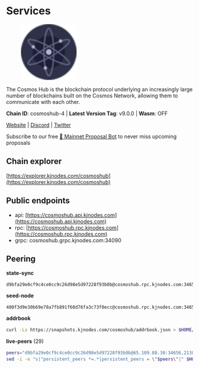 # Services

<figure><img src="https://raw.githubusercontent.com/kj89/cosmos-images/main/logos/cosmoshub.png" width="150" alt=""><figcaption></figcaption></figure>

The Cosmos Hub is the blockchain protocol underlying an  increasingly large number of blockchains built on the  Cosmos Network, allowing them to communicate with each other.

**Chain ID**: cosmoshub-4 | **Latest Version Tag**: v9.0.0 | **Wasm**: OFF

[Website](https://hub.cosmos.network) | [Discord](https://discord.gg/cosmosnetwork) | [Twitter](https://twitter.com/cosmoshub)



Subscribe to our free [🤖 Mainnet Proposal Bot](https://t.me/kjnodes_proposal_bot) to never miss upcoming proposals


## Chain explorer
[https://explorer.kjnodes.com/cosmoshub](https://explorer.kjnodes.com/cosmoshub)

## Public endpoints

* api: [https://cosmoshub.api.kjnodes.com](https://cosmoshub.api.kjnodes.com)
* rpc: [https://cosmoshub.rpc.kjnodes.com](https://cosmoshub.rpc.kjnodes.com)
* grpc: cosmoshub.grpc.kjnodes.com:34090

## Peering

**state-sync**

```text
d9bfa29e0cf9c4ce0cc9c26d98e5d97228f93b0b@cosmoshub.rpc.kjnodes.com:34656
```

**seed-node**

```text
400f3d9e30b69e78a7fb891f60d76fa3c73f0ecc@cosmoshub.rpc.kjnodes.com:34659
```

**addrbook**
```bash
curl -Ls https://snapshots.kjnodes.com/cosmoshub/addrbook.json > $HOME/.gaia/config/addrbook.json
```

**live-peers** (29)
```bash
peers="d9bfa29e0cf9c4ce0cc9c26d98e5d97228f93b0b@65.109.88.38:34656,213857e741833d17275ea559bb2d0342398cec99@35.245.206.45:26656,c940e11c1072dad06da3b1b48ca92966bb37e93a@74.96.207.58:28721,1279eae188599463661c3e2b9ab492615a6d7079@65.108.235.32:2010,1da54d20c7339713f1d6d28dd2117087dd33d0ca@5.9.59.145:26656,fe21dd474640247888fc7c4dce82da8da08a8bfd@135.181.113.227:26656,aa70e2cc756b8dd9e265e578197d3049d67d731f@93.189.30.109:26656,ca5011c44fd74d95e7fca487c69e301df195750c@65.108.122.246:26726,4c46d32cbc4777c59a91a53fdadf8a3fa362036e@116.202.10.68:26656,32bdba6ced12cdf2e534566e6c3d66ee2f7ef494@84.244.95.229:26656,f05ddce65f1e75babe01d05fef1bce5d8ffe0972@54.177.181.170:26656,67685d93f2256caa7a2d53e3a104f9e437c3d247@95.216.114.244:26656,1cce99042f884d669e7287e3e362bff8e385c63e@46.4.79.183:26726,e829d4764a5cecc44b3414777853b34407b36601@185.16.39.179:26656,c124ce0b508e8b9ed1c5b6957f362225659b5343@169.155.44.11:26656,9edd51012df3a09395a48eb68a84723d6308e08c@35.212.116.100:26656,3da88430414ec9084c8983fe4d462cce655ff1f3@51.222.245.114:26656,5b143d463427d9ad0b621f97c0b8933643e293da@35.212.90.144:26656,b6b9bc1a0c18d12be759111bb3a0d9a8958120c7@57.128.20.184:26656,b858ca4f3fed2c36b949cf67188b126e2542a39a@135.181.215.115:26726,36515aac2a928e227e7dc793a548b35b54bec974@45.63.82.80:26656,cd372322e563832871672be23d8303508d4385a3@139.59.8.48:26090,e0ab6c5cc86959853f499236b8297344802ac5f4@5.161.139.201:26656,4ddba29a7dfa740a4edeb5c620c963f67f951e1d@5.9.72.212:2000,25d3ec5a00235fe95d7a87bab54f03b6ac1962ba@34.78.95.235:26656,9e14c8c48776a789f7029e88c260b2a6cbbf1417@35.212.85.141:26656,3ce30fdd489fa87b6465141cc56b48e5a22fe8e1@154.53.41.185:10093,7abab0475a506ed3b9ab2ad40948bfe53b797e13@128.199.128.15:26090,0eeb20e044d632b279e67f2fe91f50e4fceab1fd@159.223.223.84:26656"
sed -i -e "s|^persistent_peers *=.*|persistent_peers = \"$peers\"|" $HOME/.gaia/config/config.toml
```

